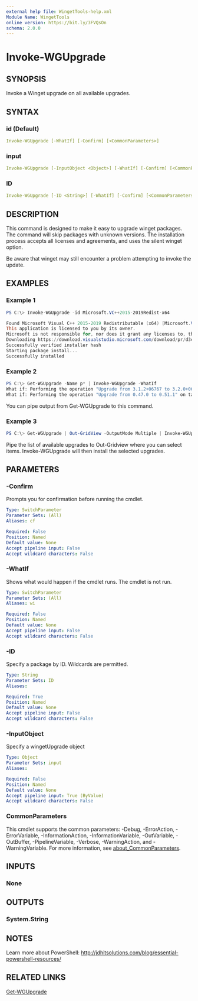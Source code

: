 ```yaml
---
external help file: WingetTools-help.xml
Module Name: WingetTools
online version: https://bit.ly/3FVQsOn
schema: 2.0.0
---
```


# Invoke-WGUpgrade

## SYNOPSIS

Invoke a Winget upgrade on all available upgrades.

## SYNTAX

### id (Default)

```yaml
Invoke-WGUpgrade [-WhatIf] [-Confirm] [<CommonParameters>]
```

### input

```yaml
Invoke-WGUpgrade [-InputObject <Object>] [-WhatIf] [-Confirm] [<CommonParameters>]
```

### ID

```yaml
Invoke-WGUpgrade [-ID <String>] [-WhatIf] [-Confirm] [<CommonParameters>]
```

## DESCRIPTION

This command is designed to make it easy to upgrade winget packages. The command will skip packages with unknown versions. The installation process accepts all licenses and agreements, and uses the silent winget option.

Be aware that winget may still encounter a problem attempting to invoke the update.

## EXAMPLES

### Example 1

```powershell
PS C:\> Invoke-WGUpgrade -id Microsoft.VC++2015-2019Redist-x64

Found Microsoft Visual C++ 2015-2019 Redistributable (x64) [Microsoft.VC++2015-2019Redist-x64] Version 14.29.30135.0
This application is licensed to you by its owner.
Microsoft is not responsible for, nor does it grant any licenses to, third-party packages.
Downloading https://download.visualstudio.microsoft.com/download/pr/d3cbdace-2bb8-4dc5-a326-2c1c0f1ad5ae/9B9DD72C27AB1DB081DE56BB7B73BEE9A00F60D14ED8E6FDE45DAB3E619B5F04/VC_redist.x64.exe
Successfully verified installer hash
Starting package install...
Successfully installed
```

### Example 2

```powershell
PS C:\> Get-WGUpgrade -Name p* | Invoke-WGUpgrade -WhatIf
What if: Performing the operation "Upgrade from 3.1.2+06767 to 3.2.0+06857" on target "PrivateInternetAccess.PrivateInternetAcceΓÇª".
What if: Performing the operation "Upgrade from 0.47.0 to 0.51.1" on target "Microsoft.PowerToys".
```

You can pipe output from Get-WGUpgrade to this command.

### Example 3

```powershell
PS C:\> Get-WGUpgrade | Out-GridView -OutputMode Multiple | Invoke-WGUpgrade
```

Pipe the list of available upgrades to Out-Gridview where you can select items. Invoke-WGUpgrade will then install the selected upgrades.

## PARAMETERS

### -Confirm

Prompts you for confirmation before running the cmdlet.

```yaml
Type: SwitchParameter
Parameter Sets: (All)
Aliases: cf

Required: False
Position: Named
Default value: None
Accept pipeline input: False
Accept wildcard characters: False
```

### -WhatIf

Shows what would happen if the cmdlet runs.
The cmdlet is not run.

```yaml
Type: SwitchParameter
Parameter Sets: (All)
Aliases: wi

Required: False
Position: Named
Default value: None
Accept pipeline input: False
Accept wildcard characters: False
```

### -ID

Specify a package by ID. Wildcards are permitted.

```yaml
Type: String
Parameter Sets: ID
Aliases:

Required: True
Position: Named
Default value: None
Accept pipeline input: False
Accept wildcard characters: False
```

### -InputObject

Specify a wingetUpgrade object

```yaml
Type: Object
Parameter Sets: input
Aliases:

Required: False
Position: Named
Default value: None
Accept pipeline input: True (ByValue)
Accept wildcard characters: False
```

### CommonParameters

This cmdlet supports the common parameters: -Debug, -ErrorAction, -ErrorVariable, -InformationAction, -InformationVariable, -OutVariable, -OutBuffer, -PipelineVariable, -Verbose, -WarningAction, and -WarningVariable. For more information, see [about_CommonParameters](http://go.microsoft.com/fwlink/?LinkID=113216).

## INPUTS

### None

## OUTPUTS

### System.String

## NOTES

Learn more about PowerShell: http://jdhitsolutions.com/blog/essential-powershell-resources/

## RELATED LINKS

[Get-WGUpgrade](Get-WGUpgrade.md)
